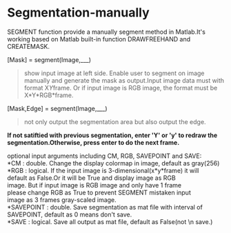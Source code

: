 # Segmentation-manually
SEGMENT function provide a manually segment method in Matlab.It's working based on Matlab built-in function DRAWFREEHAND and CREATEMASK.


\[Mask] = segment(Image,\_\_\_) <br>
>show input image at left side. Enable user to segment on image manually and generate the mask as output.Input image data must with format X*Y*frame. Or if input image
>is RGB image, the format must be X\*Y\*RGB\*frame.

\[Mask,Edge] = segment(Image,\_\_\_) <br>
>not only output the segmentation area but also output the edge.

**If not satiftied with previous segmentation, enter 'Y' or 'y' to redraw the segmentation.Otherwise, press enter to do the next frame.**

optional input arguments including CM, RGB, SAVEPOINT and SAVE:<br>
      *CM :         double. Change the display colormap in image, default as gray(256) <br>
      *RGB :        logical. If the input image is 3-dimensional(x\*y\*frame) it will <br>
                   default as False.Or it will be True and display image as RGB <br>
                   image. But if input image is RGB image and only have 1 frame <br>
                   please change RGB as True to prevent SEGMENT mistaken input <br>
                   image as 3 frames gray-scaled image. <br>
      *SAVEPOINT :  double. Save segmentation as mat file with interval of <br>
                   SAVEPOINT, default as 0 means don't save. <br>
      *SAVE :       logical. Save all output as mat file, default as False(not \n
                   save.)
